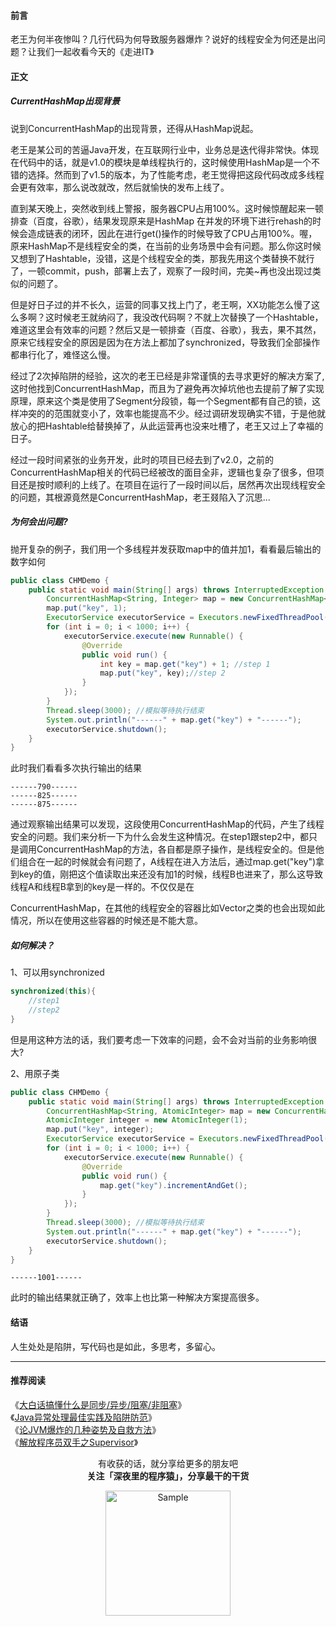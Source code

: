 #### 前言
老王为何半夜惨叫？几行代码为何导致服务器爆炸？说好的线程安全为何还是出问题？让我们一起收看今天的《走进IT》

#### 正文

##### CurrentHashMap出现背景

说到ConcurrentHashMap的出现背景，还得从HashMap说起。


老王是某公司的苦逼Java开发，在互联网行业中，业务总是迭代得非常快。体现在代码中的话，就是v1.0的模块是单线程执行的，这时候使用HashMap是一个不错的选择。然而到了v1.5的版本，为了性能考虑，老王觉得把这段代码改成多线程会更有效率，那么说改就改，然后就愉快的发布上线了。

直到某天晚上，突然收到线上警报，服务器CPU占用100%。这时候惊醒起来一顿排查（百度，谷歌），结果发现原来是HashMap 在并发的环境下进行rehash的时候会造成链表的闭环，因此在进行get()操作的时候导致了CPU占用100%。喔，原来HashMap不是线程安全的类，在当前的业务场景中会有问题。那么你这时候又想到了Hashtable，没错，这是个线程安全的类，那我先用这个类替换不就行了，一顿commit，push，部署上去了，观察了一段时间，完美~再也没出现过类似的问题了。

但是好日子过的并不长久，运营的同事又找上门了，老王啊，XX功能怎么慢了这么多啊？这时候老王就纳闷了，我没改代码啊？不就上次替换了一个Hashtable，难道这里会有效率的问题？然后又是一顿排查（百度、谷歌），我去，果不其然，原来它线程安全的原因是因为在方法上都加了synchronized，导致我们全部操作都串行化了，难怪这么慢。

经过了2次掉陷阱的经验，这次的老王已经是非常谨慎的去寻求更好的解决方案了,这时他找到ConcurrentHashMap，而且为了避免再次掉坑他也去提前了解了实现原理，原来这个类是使用了Segment分段锁，每一个Segment都有自己的锁，这样冲突的的范围就变小了，效率也能提高不少。经过调研发现确实不错，于是他就放心的把Hashtable给替换掉了，从此运营再也没来吐槽了，老王又过上了幸福的日子。

经过一段时间紧张的业务开发，此时的项目已经去到了v2.0，之前的ConcurrentHashMap相关的代码已经被改的面目全非，逻辑也复杂了很多，但项目还是按时顺利的上线了。在项目在运行了一段时间以后，居然再次出现线程安全的问题，其根源竟然是ConcurrentHashMap，老王叕陷入了沉思...



##### 为何会出问题?
抛开复杂的例子，我们用一个多线程并发获取map中的值并加1，看看最后输出的数字如何

```java
public class CHMDemo {
    public static void main(String[] args) throws InterruptedException {
        ConcurrentHashMap<String, Integer> map = new ConcurrentHashMap<String,Integer>();
        map.put("key", 1);
        ExecutorService executorService = Executors.newFixedThreadPool(100);
        for (int i = 0; i < 1000; i++) {
            executorService.execute(new Runnable() {
                @Override
                public void run() {
                    int key = map.get("key") + 1; //step 1
                    map.put("key", key);//step 2
                }
            });
        }
        Thread.sleep(3000); //模拟等待执行结束
        System.out.println("------" + map.get("key") + "------");
        executorService.shutdown();
    }
}
```


此时我们看看多次执行输出的结果

```
------790------
------825------
------875------
```

通过观察输出结果可以发现，这段使用ConcurrentHashMap的代码，产生了线程安全的问题。我们来分析一下为什么会发生这种情况。在step1跟step2中，都只是调用ConcurrentHashMap的方法，各自都是原子操作，是线程安全的。但是他们组合在一起的时候就会有问题了，A线程在进入方法后，通过map.get("key")拿到key的值，刚把这个值读取出来还没有加1的时候，线程B也进来了，那么这导致线程A和线程B拿到的key是一样的。不仅仅是在

ConcurrentHashMap，在其他的线程安全的容器比如Vector之类的也会出现如此情况，所以在使用这些容器的时候还是不能大意。

##### 如何解决？
1、可以用synchronized
```java
synchronized(this){
    //step1
    //step2
}

```
但是用这种方法的话，我们要考虑一下效率的问题，会不会对当前的业务影响很大?

2、用原子类
```java
public class CHMDemo {
    public static void main(String[] args) throws InterruptedException {
        ConcurrentHashMap<String, AtomicInteger> map = new ConcurrentHashMap<String,AtomicInteger>();
        AtomicInteger integer = new AtomicInteger(1);
        map.put("key", integer);
        ExecutorService executorService = Executors.newFixedThreadPool(100);
        for (int i = 0; i < 1000; i++) {
            executorService.execute(new Runnable() {
                @Override
                public void run() {
                    map.get("key").incrementAndGet();
                }
            });
        }
        Thread.sleep(3000); //模拟等待执行结束
        System.out.println("------" + map.get("key") + "------");
        executorService.shutdown();
    }
}
```

```
------1001------
```
此时的输出结果就正确了，效率上也比第一种解决方案提高很多。

#### 结语

人生处处是陷阱，写代码也是如此，多思考，多留心。

---

#### 推荐阅读

《[大白话搞懂什么是同步/异步/阻塞/非阻塞](https://mp.weixin.qq.com/s/TW82I31CVRbKOwJGnTTP8A)》  
《[Java异常处理最佳实践及陷阱防范](https://mp.weixin.qq.com/s/zeGqY0ZcrU_oOHpVW9V3zQ)》    
《[论JVM爆炸的几种姿势及自救方法](https://mp.weixin.qq.com/s/2oLX-i5zbTNayjJzAOSN8A)》    
《[解放程序员双手之Supervisor](https://mp.weixin.qq.com/s/cMvrhqSJrNBYoq5NJqTT5w)》   


<p align="center">
有收获的话，就分享给更多的朋友吧<br/>
<b>关注「深夜里的程序猿」，分享最干的干货</b>
</p>
<p align="center">
<img src="/resource/qrcode.png" alt="Sample"  width="200" height="200">
</p>
